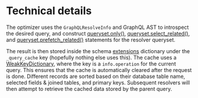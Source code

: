 # Technical details

The optimizer uses the `GraphQLResolveInfo` and GraphQL AST to introspect
the desired query, and construct [queryset.only()][only],
[queryset.select_related()][select], and [queryset.prefetch_related()][prefetch]
statements for the resolver queryset.

The result is then stored inside the schema [extensions] dictionary under
the `_query_cache` key (hopefully nothing else uses this). The cache uses
a [WeakKeyDictionary], where the key is a `info.operation` for the current query.
This ensures that the cache is automatically cleared after the request is done.
Different records are sorted based on their database table name, selected
fields & joined tables, and primary keys. Subsequent resolvers will then
attempt to retrieve the cached data stored by the parent query.

[only]: https://docs.djangoproject.com/en/dev/ref/models/querysets/#only
[select]: https://docs.djangoproject.com/en/dev/ref/models/querysets/#select-related
[prefetch]: https://docs.djangoproject.com/en/dev/ref/models/querysets/#prefetch-related
[extensions]: https://github.com/graphql-python/graphql-core/blob/0c93b8452eed38d4f800c7e71cf6f3f3758cd1c6/src/graphql/type/schema.py#L123
[WeakKeyDictionary]: https://docs.python.org/3/library/weakref.html#weakref.WeakKeyDictionary
[Inline fragments]: https://graphql.org/learn/queries/#inline-fragments
